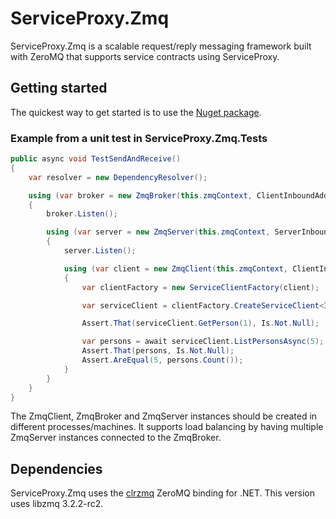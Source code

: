ServiceProxy.Zmq
============

ServiceProxy.Zmq is a scalable request/reply messaging framework built with ZeroMQ that supports service contracts using ServiceProxy.

## Getting started

The quickest way to get started is to use the [Nuget package][serviceproxy.zmq-nuget].

### Example from a unit test in ServiceProxy.Zmq.Tests

```c#
public async void TestSendAndReceive()
{
    var resolver = new DependencyResolver();

    using (var broker = new ZmqBroker(this.zmqContext, ClientInboundAddress, ClientOutboundAddress, ServerInboundAddress, ServerOutboundAddress))
    {
        broker.Listen();

        using (var server = new ZmqServer(this.zmqContext, ServerInboundAddress, ServerOutboundAddress, new ServiceFactory(resolver)))
        {
            server.Listen();

            using (var client = new ZmqClient(this.zmqContext, ClientInboundAddress, ClientOutboundAddress))
            {
                var clientFactory = new ServiceClientFactory(client);

                var serviceClient = clientFactory.CreateServiceClient<ITestService2>();

                Assert.That(serviceClient.GetPerson(1), Is.Not.Null);

                var persons = await serviceClient.ListPersonsAsync(5);
                Assert.That(persons, Is.Not.Null);
                Assert.AreEqual(5, persons.Count());
            }
        }
    }
}
```

The ZmqClient, ZmqBroker and ZmqServer instances should be created in different processes/machines. It supports load balancing by having multiple ZmqServer instances connected to the ZmqBroker.

## Dependencies

ServiceProxy.Zmq uses the [clrzmq][clrzmq-github] ZeroMQ binding for .NET. This version uses libzmq 3.2.2-rc2.

[serviceproxy.zmq-nuget]: http://www.nuget.org/packages/ServiceProxy.Zmq
[clrzmq-github]: https://github.com/zeromq/clrzmq

